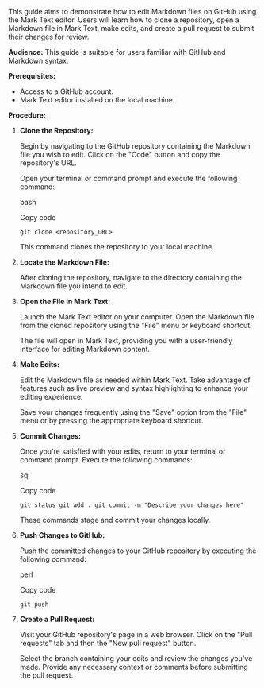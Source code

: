 This guide aims to demonstrate how to edit Markdown files on GitHub using the Mark Text editor. Users will learn how to clone a repository, open a Markdown file in Mark Text, make edits, and create a pull request to submit their changes for review.

**Audience:** This guide is suitable for users familiar with GitHub and Markdown syntax.

**Prerequisites:**

- Access to a GitHub account.
- Mark Text editor installed on the local machine.

**Procedure:**

1. **Clone the Repository:**
   
   Begin by navigating to the GitHub repository containing the Markdown file you wish to edit. Click on the "Code" button and copy the repository's URL.
   
   Open your terminal or command prompt and execute the following command:
   
   bash
   
   Copy code
   
   `git clone <repository_URL>`
   
   This command clones the repository to your local machine.

2. **Locate the Markdown File:**
   
   After cloning the repository, navigate to the directory containing the Markdown file you intend to edit.

3. **Open the File in Mark Text:**
   
   Launch the Mark Text editor on your computer. Open the Markdown file from the cloned repository using the "File" menu or keyboard shortcut.
   
   The file will open in Mark Text, providing you with a user-friendly interface for editing Markdown content.

4. **Make Edits:**
   
   Edit the Markdown file as needed within Mark Text. Take advantage of features such as live preview and syntax highlighting to enhance your editing experience.
   
   Save your changes frequently using the "Save" option from the "File" menu or by pressing the appropriate keyboard shortcut.

5. **Commit Changes:**
   
   Once you're satisfied with your edits, return to your terminal or command prompt. Execute the following commands:
   
   sql
   
   Copy code
   
   `git status git add . git commit -m "Describe your changes here"`
   
   These commands stage and commit your changes locally.

6. **Push Changes to GitHub:**
   
   Push the committed changes to your GitHub repository by executing the following command:
   
   perl
   
   Copy code
   
   `git push`

7. **Create a Pull Request:**
   
   Visit your GitHub repository's page in a web browser. Click on the "Pull requests" tab and then the "New pull request" button.
   
   Select the branch containing your edits and review the changes you've made. Provide any necessary context or comments before submitting the pull request.

